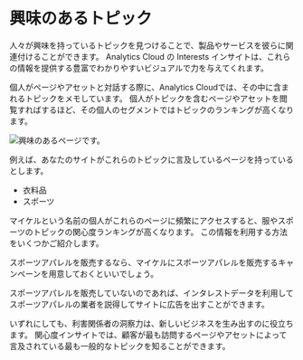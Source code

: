 # 興味のあるトピック

人々が興味を持っているトピックを見つけることで、製品やサービスを彼らに関連付けることができます。 Analytics Cloud の Interests インサイトは、これらの情報を提供する豊富でわかりやすいビジュアルで力を与えてくれます。

個人がページやアセットと対話する際に、Analytics Cloudでは、その中に含まれるトピックをメモしています。 個人がトピックを含むページやアセットを閲覧すればするほど、その個人のセグメントではトピックのランキングが高くなります。

![興味のあるページです。](interests/images/01.png)

例えば、あなたのサイトがこれらのトピックに言及しているページを持っているとします。

  - 衣料品
  - スポーツ

マイケルという名前の個人がこれらのページに頻繁にアクセスすると、服やスポーツのトピックの関心度ランキングが高くなります。 この情報を利用する方法をいくつかご紹介します。

スポーツアパレルを販売するなら、マイケルにスポーツアパレルを販売するキャンペーンを用意しておくといいでしょう。

スポーツアパレルを販売していないのであれば、インタレストデータを利用してスポーツアパレルの業者を説得してサイトに広告を出すことができます。

いずれにしても、利害関係者の洞察力は、新しいビジネスを生み出すのに役立ちます。 関心度インサイトでは、顧客が最も訪問するページやアセットによって言及されている最も一般的なトピックを知ることができます。
